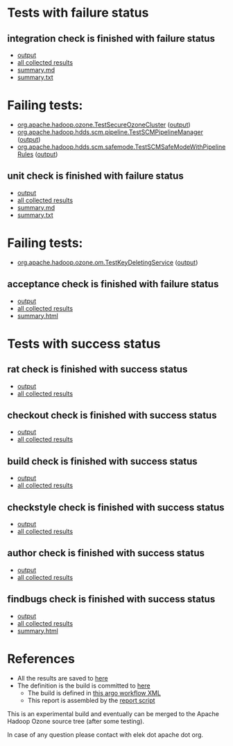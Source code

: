 # Tests with failure status

## integration check is finished with failure status

   * [output](https://raw.githubusercontent.com/elek/ozone-ci-03/master/pr/pr-hdds-2492-7f52r/integration/output.log)
   * [all collected results](https://github.com/elek/ozone-ci-03/tree/master/pr/pr-hdds-2492-7f52r/integration)
   * [summary.md](https://github.com/elek/ozone-ci-03/tree/master/pr/pr-hdds-2492-7f52r/integration/summary.md)
   * [summary.txt](https://github.com/elek/ozone-ci-03/tree/master/pr/pr-hdds-2492-7f52r/integration/summary.txt)

# Failing tests: 

 * [org.apache.hadoop.ozone.TestSecureOzoneCluster](hadoop-ozone/integration-test/org.apache.hadoop.ozone.TestSecureOzoneCluster.txt) ([output](hadoop-ozone/integration-test/org.apache.hadoop.ozone.TestSecureOzoneCluster-output.txt))
 * [org.apache.hadoop.hdds.scm.pipeline.TestSCMPipelineManager](hadoop-ozone/integration-test/org.apache.hadoop.hdds.scm.pipeline.TestSCMPipelineManager.txt) ([output](hadoop-ozone/integration-test/org.apache.hadoop.hdds.scm.pipeline.TestSCMPipelineManager-output.txt))
 * [org.apache.hadoop.hdds.scm.safemode.TestSCMSafeModeWithPipelineRules](hadoop-ozone/integration-test/org.apache.hadoop.hdds.scm.safemode.TestSCMSafeModeWithPipelineRules.txt) ([output](hadoop-ozone/integration-test/org.apache.hadoop.hdds.scm.safemode.TestSCMSafeModeWithPipelineRules-output.txt))

## unit check is finished with failure status

   * [output](https://raw.githubusercontent.com/elek/ozone-ci-03/master/pr/pr-hdds-2492-7f52r/unit/output.log)
   * [all collected results](https://github.com/elek/ozone-ci-03/tree/master/pr/pr-hdds-2492-7f52r/unit)
   * [summary.md](https://github.com/elek/ozone-ci-03/tree/master/pr/pr-hdds-2492-7f52r/unit/summary.md)
   * [summary.txt](https://github.com/elek/ozone-ci-03/tree/master/pr/pr-hdds-2492-7f52r/unit/summary.txt)

# Failing tests: 

 * [org.apache.hadoop.ozone.om.TestKeyDeletingService](hadoop-ozone/ozone-manager/org.apache.hadoop.ozone.om.TestKeyDeletingService.txt) ([output](hadoop-ozone/ozone-manager/org.apache.hadoop.ozone.om.TestKeyDeletingService-output.txt))

## acceptance check is finished with failure status

   * [output](https://raw.githubusercontent.com/elek/ozone-ci-03/master/pr/pr-hdds-2492-7f52r/acceptance/output.log)
   * [all collected results](https://github.com/elek/ozone-ci-03/tree/master/pr/pr-hdds-2492-7f52r/acceptance)
   * [summary.html](https://elek.github.io/ozone-ci-03/pr/pr-hdds-2492-7f52r/acceptance/summary.html)



# Tests with success status

## rat check is finished with success status

   * [output](https://raw.githubusercontent.com/elek/ozone-ci-03/master/pr/pr-hdds-2492-7f52r/rat/output.log)
   * [all collected results](https://github.com/elek/ozone-ci-03/tree/master/pr/pr-hdds-2492-7f52r/rat)


## checkout check is finished with success status

   * [output](https://raw.githubusercontent.com/elek/ozone-ci-03/master/pr/pr-hdds-2492-7f52r/checkout/output.log)
   * [all collected results](https://github.com/elek/ozone-ci-03/tree/master/pr/pr-hdds-2492-7f52r/checkout)


## build check is finished with success status

   * [output](https://raw.githubusercontent.com/elek/ozone-ci-03/master/pr/pr-hdds-2492-7f52r/build/output.log)
   * [all collected results](https://github.com/elek/ozone-ci-03/tree/master/pr/pr-hdds-2492-7f52r/build)


## checkstyle check is finished with success status

   * [output](https://raw.githubusercontent.com/elek/ozone-ci-03/master/pr/pr-hdds-2492-7f52r/checkstyle/output.log)
   * [all collected results](https://github.com/elek/ozone-ci-03/tree/master/pr/pr-hdds-2492-7f52r/checkstyle)


## author check is finished with success status

   * [output](https://raw.githubusercontent.com/elek/ozone-ci-03/master/pr/pr-hdds-2492-7f52r/author/output.log)
   * [all collected results](https://github.com/elek/ozone-ci-03/tree/master/pr/pr-hdds-2492-7f52r/author)


## findbugs check is finished with success status

   * [output](https://raw.githubusercontent.com/elek/ozone-ci-03/master/pr/pr-hdds-2492-7f52r/findbugs/output.log)
   * [all collected results](https://github.com/elek/ozone-ci-03/tree/master/pr/pr-hdds-2492-7f52r/findbugs)
   * [summary.html](https://elek.github.io/ozone-ci-03/pr/pr-hdds-2492-7f52r/findbugs/summary.html)




# References

 * All the results are saved to [here](https://github.com/elek/ozone-ci-03/tree/master/pr/pr-hdds-2492-7f52r/)
 * The definition is the build is committed to [here](https://github.com/elek/argo-ozone)
    * The build is defined in [this argo workflow XML](https://github.com/elek/argo-ozone/blob/master/ozone-build.yaml)
    * This report is assembled by the [report script](https://github.com/elek/argo-ozone/blob/master/scripts/report.sh)

This is an experimental build and eventually can be merged to the Apache Hadoop Ozone source tree (after some testing).

In case of any question please contact with elek dot apache dot org.
